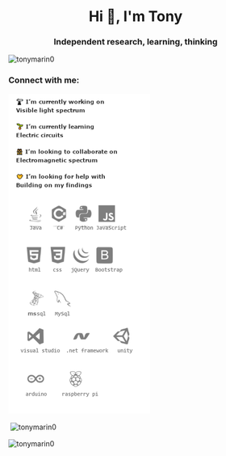 <h1 align="center">Hi 👋, I'm Tony</h1>
<h3 align="center">Independent research, learning, thinking</h3>

<p align="left"> <img src="https://komarev.com/ghpvc/?username=tonymarin0&label=Profile%20views&color=0e75b6&style=flat" alt="tonymarin0" /> </p>

<!-- <p align="left"> <a href="https://github.com/ryo-ma/github-profile-trophy"><img src="https://github-profile-trophy.vercel.app/?username=tonymarin0" alt="tonymarin0" /></a> </p>
--!>
<!-- <p align="left"> <a href="https://twitter.com/" target="blank"><img src="https://img.shields.io/twitter/follow/?logo=twitter&style=for-the-badge" alt="" /></a> </p>
!-->

<h3 align="left">Connect with me:</h3>
<p align="left">
</p>

<img src="https://github.com/tonymarin0/tonymarin0/blob/master/github_logos1.png" alt="ok"> </a> </p>

<!-- <p><img align="left" src="https://github-readme-stats.vercel.app/api/top-langs?username=tonymarin0&show_icons=true&locale=en&layout=compact" alt="tonymarin0" /></p>
!-->

<p>&nbsp;<img align="center" src="https://github-readme-stats.vercel.app/api?username=tonymarin0&show_icons=true&locale=en" alt="tonymarin0" /></p>

<p><img align="center" src="https://github-readme-streak-stats.herokuapp.com/?user=tonymarin0&" alt="tonymarin0" /></p>

